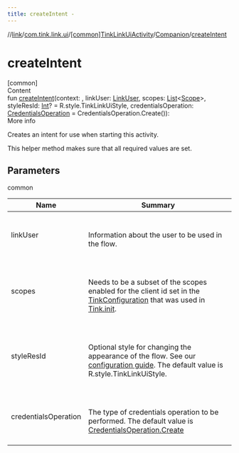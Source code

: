 ```yaml
---
title: createIntent -
---
```

//[link](../../../index.md)/[com.tink.link.ui](../../index.md)/[[common]TinkLinkUiActivity](../index.md)/[Companion](index.md)/[createIntent](create-intent.md)



# createIntent  
[common]  
Content  
fun [createIntent](create-intent.md)(context: <ERROR CLASS>, linkUser: [LinkUser](../../[common]-link-user/index.md), scopes: [List](https://kotlinlang.org/api/latest/jvm/stdlib/kotlin.collections/-list/index.html)<[Scope](../../../com.tink.model.user/[common]-scope/index.md)>, styleResId: [Int](https://kotlinlang.org/api/latest/jvm/stdlib/kotlin/-int/index.html)? = R.style.TinkLinkUiStyle, credentialsOperation: [CredentialsOperation](../../[common]-credentials-operation/index.md) = CredentialsOperation.Create()): <ERROR CLASS>  
More info  


Creates an intent for use when starting this activity.



This helper method makes sure that all required values are set.



## Parameters  
  
common  
  
|  Name|  Summary| 
|---|---|
| <a name="com.tink.link.ui/TinkLinkUiActivity.Companion/createIntent/##com.tink.link.ui.LinkUser#kotlin.collections.List[com.tink.model.user.Scope]#kotlin.Int?#com.tink.link.ui.CredentialsOperation/PointingToDeclaration/"></a>linkUser| <a name="com.tink.link.ui/TinkLinkUiActivity.Companion/createIntent/##com.tink.link.ui.LinkUser#kotlin.collections.List[com.tink.model.user.Scope]#kotlin.Int?#com.tink.link.ui.CredentialsOperation/PointingToDeclaration/"></a><br><br>Information about the user to be used in the flow.<br><br>
| <a name="com.tink.link.ui/TinkLinkUiActivity.Companion/createIntent/##com.tink.link.ui.LinkUser#kotlin.collections.List[com.tink.model.user.Scope]#kotlin.Int?#com.tink.link.ui.CredentialsOperation/PointingToDeclaration/"></a>scopes| <a name="com.tink.link.ui/TinkLinkUiActivity.Companion/createIntent/##com.tink.link.ui.LinkUser#kotlin.collections.List[com.tink.model.user.Scope]#kotlin.Int?#com.tink.link.ui.CredentialsOperation/PointingToDeclaration/"></a><br><br>Needs to be a subset of the scopes enabled for the client id set in the [TinkConfiguration](../../../com.tink.service.network/[common]-tink-configuration/index.md) that was used in [Tink.init](../../../com.tink.core/[common]-tink/init.md).<br><br>
| <a name="com.tink.link.ui/TinkLinkUiActivity.Companion/createIntent/##com.tink.link.ui.LinkUser#kotlin.collections.List[com.tink.model.user.Scope]#kotlin.Int?#com.tink.link.ui.CredentialsOperation/PointingToDeclaration/"></a>styleResId| <a name="com.tink.link.ui/TinkLinkUiActivity.Companion/createIntent/##com.tink.link.ui.LinkUser#kotlin.collections.List[com.tink.model.user.Scope]#kotlin.Int?#com.tink.link.ui.CredentialsOperation/PointingToDeclaration/"></a><br><br>Optional style for changing the appearance of the flow. See our [configuration guide](https://docs.tink.com/resources/tutorials/tink-link-ui-sdk-android-tutorial#customizing-the-appearance). The default value is R.style.TinkLinkUiStyle.<br><br>
| <a name="com.tink.link.ui/TinkLinkUiActivity.Companion/createIntent/##com.tink.link.ui.LinkUser#kotlin.collections.List[com.tink.model.user.Scope]#kotlin.Int?#com.tink.link.ui.CredentialsOperation/PointingToDeclaration/"></a>credentialsOperation| <a name="com.tink.link.ui/TinkLinkUiActivity.Companion/createIntent/##com.tink.link.ui.LinkUser#kotlin.collections.List[com.tink.model.user.Scope]#kotlin.Int?#com.tink.link.ui.CredentialsOperation/PointingToDeclaration/"></a><br><br>The type of credentials operation to be performed. The default value is [CredentialsOperation.Create](../../[common]-credentials-operation/-create/index.md)<br><br>
  
  



